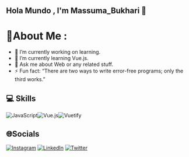 ## Hola Mundo , I'm Massuma_Bukhari 👋

# 💫About Me :
- 🔭 I’m currently working on learning.
- 🌱 I’m currently learning Vue.js.
- 💬 Ask me about Web or any related stuff.
- ⚡ Fun fact: “There are two ways to write error-free programs; only the third works.”

## 💻 Skills
![JavaScript](https://img.shields.io/badge/javascript-%23323330.svg?style=for-the-badge&logo=javascript&logoColor=%23F7DF1E)![Vue.js](https://img.shields.io/badge/vuejs-%2335495e.svg?style=for-the-badge&logo=vuedotjs&logoColor=%234FC08D)![Vuetify](https://img.shields.io/badge/Vuetify-1867C0?style=for-the-badge&logo=vuetify&logoColor=AEDDFF)


## 🌐Socials
[![Instagram](https://img.shields.io/badge/Instagram-%23E4405F.svg?logo=Instagram&logoColor=white)]([https://instagram.com/codepur_ka_superhero](https://github.com/massuma)) [![LinkedIn](https://img.shields.io/badge/LinkedIn-%230077B5.svg?logo=linkedin&logoColor=white)]() [![Twitter](https://img.shields.io/badge/Twitter-%231DA1F2.svg?logo=Twitter&logoColor=white)]()






